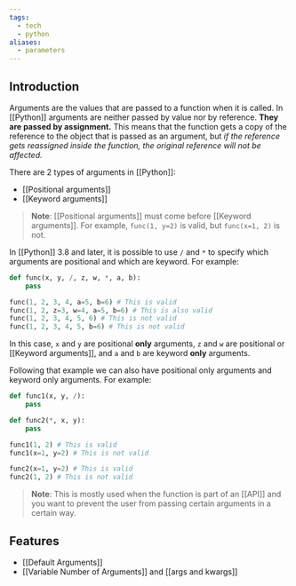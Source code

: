 ```yaml
---
tags:
  - tech
  - python
aliases:
  - parameters
---
```


## Introduction

Arguments are the values that are passed to a function when it is called.
In [[Python]] arguments are neither passed by value nor by reference. 
**They are passed by assignment.**
This means that the function gets a copy of the reference to the object that is passed as an argument, but *if the reference gets reassigned inside the function, the original reference will not be affected.*

There are 2 types of arguments in [[Python]]:
- [[Positional arguments]]
- [[Keyword arguments]]

> **Note**: [[Positional arguments]] must come before [[Keyword arguments]]. For example, `func(1, y=2)` is valid, but `func(x=1, 2)` is not.

In [[Python]] 3.8 and later, it is possible to use `/` and `*` to specify which arguments are positional and which are keyword.
For example:
```python
def func(x, y, /, z, w, *, a, b):
    pass

func(1, 2, 3, 4, a=5, b=6) # This is valid
func(1, 2, z=3, w=4, a=5, b=6) # This is also valid
func(1, 2, 3, 4, 5, 6) # This is not valid
func(1, 2, 3, 4, 5, b=6) # This is not valid
```

In this case, `x` and `y` are positional **only** arguments, `z` and `w` are positional or [[Keyword arguments]], and `a` and `b` are keyword **only** arguments.

Following that example we can also have positional only arguments and keyword only arguments.
For example:
```python
def func1(x, y, /):
    pass

def func2(*, x, y):
    pass

func1(1, 2) # This is valid
func1(x=1, y=2) # This is not valid

func2(x=1, y=2) # This is valid
func2(1, 2) # This is not valid
```

> **Note**: This is mostly used when the function is part of an [[API]] and you want to prevent the user from passing certain arguments in a certain way.

## Features

- [[Default Arguments]]
- [[Variable Number of Arguments]] and [[args and kwargs]]